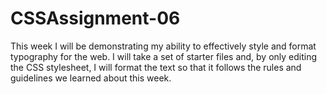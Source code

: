 # CSSAssignment-06
This week I will be demonstrating my ability to effectively style and format typography for the web. I will take a set of starter files and, by only editing the CSS stylesheet, I will format the text so that it follows the rules and guidelines we learned about this week.
